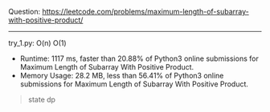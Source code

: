 Question: https://leetcode.com/problems/maximum-length-of-subarray-with-positive-product/

---

try_1.py: O(n) O(1)

* Runtime: 1117 ms, faster than 20.88% of Python3 online submissions for Maximum Length of Subarray With Positive Product.
* Memory Usage: 28.2 MB, less than 56.41% of Python3 online submissions for Maximum Length of Subarray With Positive Product.

> state dp